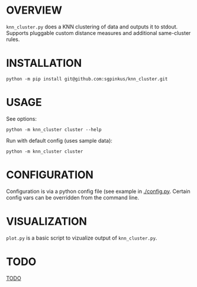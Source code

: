 # OVERVIEW
`knn_cluster.py` does a KNN clustering of data and outputs it to stdout. Supports pluggable custom distance measures and additional same-cluster rules.

# INSTALLATION

    python -m pip install git@github.com:sgpinkus/knn_cluster.git

# USAGE
See options:

    python -m knn_cluster cluster --help

Run with default config (uses sample data):

    python -m knn_cluster cluster

# CONFIGURATION
Configuration is via a python config file (see example in [./config.py](./config.py). Certain config vars can be overridden from the command line.

# VISUALIZATION
`plot.py` is a basic script to vizualize output of `knn_cluster.py`.

# TODO
[TODO](./TODO.md)
